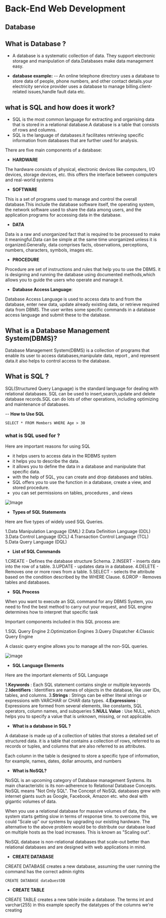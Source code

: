 # Back-End Web Development

## Database

## What is Database ?

- A database is a systematic collection of data. They support electronic storage and manipulation of data.Databases make data management easy.

- **database example:** -- An online telephone directory uses a database to store data of people, phone numbers, and other contact details.your electricity service provider uses a database to manage billing.client-related issues,handle fault data etc.

## what is SQL and how does it work?

- SQL is the most common language for extracting and organising data that is stored in a relational database.A database is a table that consists of rows and columns.
- SQL is the language of databases.it facilitates retrieving specific information from databases that are further used for analysis.

There are five main components of a database:

- **HARDWARE**

The hardware consists of physical, electronic devices like computers, I/O devices, storage devices, etc. this offers the interface between computers and real-world systems

- **SOFTWARE**

This is a set of programs used to manage and control the overall database.This include the database software itself, the operating system, the network software used to share the data among users, and the application programs for accessing data in the database.

- **DATA**

Data is a raw and unorganized fact that is required to be processed to make it meaningful.Data can be simple at the same time unorganized unless it is organized.Generally, data comprises facts, observations, perceptions, numbers, characters, symbols, images etc.

- **PROCEDURE**

Procedure are set of instructions and rules that help you to use the DBMS. it is designing and running the database using documented methods,which allows you to guide the users who operate and manage it.

- **Database Access Language**:

Database Access Language is used to access data to and from the database, enter new data, update already existing data, or retrieve required data from DBMS. The user writes some specific commands in a database access language and submit these to the database.

## What is a Database Management System(DBMS)?

Database Management System(DBMS) is a collection of programs that enable its user to access databases,manipulate data, report , and represent data.it also helps to control access to the database.

## What is SQL ?

SQL(Structured Query Language) is the standard language for dealing with relational databases. SQL can be used to insert,search,update and delete database records.SQL can do lots of other operations, including optimizing and maintenance of databases.

-- **How to Use SQL**

```SELECT * FROM Members WHERE Age > 30```

### what is SQL used for ?

Here are important reasons for using SQL

- it helps users to access data in the RDBMS system
- it helps you to describe the data.
- it allows you to define the data in a database and manipulate that specific data.
- with the help of SQL, you can create and drop databases and tables.
- SQL offers you to use the function in a database, create a view, and stored procedure.
- you can set permissions on tables, procedures , and views

![Image](SQL.png)

- **Types of SQL Statements**

Here are five types of widely used SQL Queries.

1.Data Manipulation Language (DML)
2.Data Definition Language (DDL)
3.Data Control Language (DCL)
4.Transaction Control Language (TCL)
5.Data Query Language (DQL)

- **List of SQL Commands**

1.CREATE - Defines the database structure Schema.
2.INSERT - inserts data into the row of a table.
3.UPDATE - updates data in a database.
4.DELETE - Removes one or more rows from a table.
5.SELECT - selects the attribute based on the condition described by the WHERE Clause.
6.DROP   - Removes tables and databases.

- **SQL Process**

When you want to execute an SQL command for any DBMS System, you need to find the best method to carry out your request, and SQL engine determines how to interpret that specific task

Important components included in this SQL process are:

1.SQL Query Engine
2.Optimization Engines
3.Query Dispatcher
4.Classic Query Engine

A classic query engine allows you to manage all the non-SQL queries.

![image](SQL-2.png)

- **SQL Language Elements**

Here are the important elements of SQL Language

1.**Keywords**     : Each SQL statement contains single or multiple keywords
2.**Identifiers**  : Identifiers are names of objects in the database, like user IDs, tables, and columns.
3.**Strings**      : Strings can be either literal strings or expressions with VARCHAR or CHAR data types.
4.**Expressions**  : Expressions are formed from several elements, like constants, SQL operators, column names, and subqueries
5.**NULL Value**   : Use NULL, which helps you to specify a value that is unknown, missing, or not applicable.

- **What is a database in SQL ?**

A database is made up of a collection of tables that stores a detailed set of structured data. it is a table that contains a collection of rows, referred to as records or tuples, and columns that are also referred to as attributes.

Each column in the table is designed to store a specific type of information, for example, names, dates, dollar amounts, and numbers

- **What is NoSQL?**

NoSQL is an upcoming category of Database management Systems. Its main characteristic is its non-adherence to Relational Database Concepts. NoSQL means "Not Only SQL". The Concept of NoSQL databases grew with internet giants such as Google, Facebook, Amazon etc. who deal with gigantic volumes of data.

When you use a relational database for massive volumes of data, the system starts getting slow in terms of response time. to overcome this, we could "Scale up" our systems by upgrading our existing hardware. The alternative to the above problem would be to distribute our database load on multiple hosts as the load increases. This is known as "Scaling out".

NoSQL database is non-relational databases that scale-out better than relational databases and are designed with web applications in mind.

- **CREATE DATABASE**

CREATE DATABASE creates a new database, assuming the user running the command has the correct admin rights

```CREATE DATABASE dataQuestDB```

- **CREATE TABLE**

CREATE TABLE creates a new table inside a database. The terms int and varchar(255) in this example specify the datatypes of the columns we're creating
